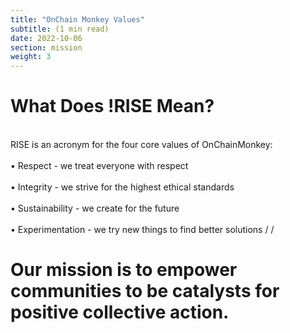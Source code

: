 ```yaml
---
title: "OnChain Monkey Values"
subtitle: (1 min read)
date: 2022-10-06
section: mission
weight: 3
---
```



# What Does !RISE Mean?
\
RISE is an acronym for the four core values of OnChainMonkey:
\
\
•	Respect - we treat everyone with respect
\
\
•	Integrity - we strive for the highest ethical standards
\
\
•	Sustainability - we create for the future
\
\
•	Experimentation - we try new things to find better solutions
/
/
# Our mission is to empower communities to be catalysts for positive collective action.

